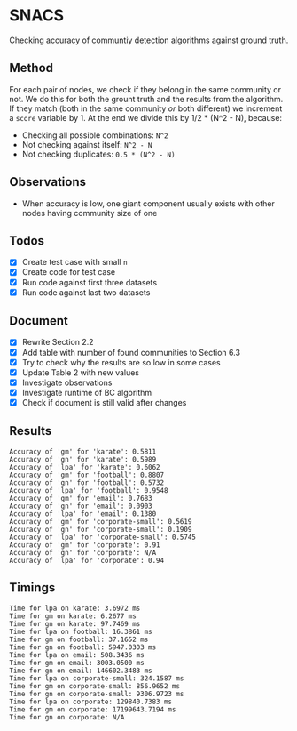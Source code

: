 # SNACS

Checking accuracy of communtiy detection algorithms against ground truth.

## Method

For each pair of nodes, we check if they belong in the same community or not. We do this for both the grount truth and the results from the algorithm. If they match (both in the same community _or_ both different) we increment a `score` variable by 1. At the end we divide this by 1/2 \* (N^2 - N), because:

- Checking all possible combinations: `N^2`
- Not checking against itself: `N^2 - N`
- Not checking duplicates: `0.5 * (N^2 - N)`

## Observations

- When accuracy is low, one giant component usually exists with other nodes having community size of one

## Todos

- [x] Create test case with small `n`
- [x] Create code for test case
- [x] Run code against first three datasets
- [x] Run code against last two datasets

## Document

- [x] Rewrite Section 2.2
- [x] Add table with number of found communities to Section 6.3
- [x] Try to check why the results are so low in some cases
- [x] Update Table 2 with new values
- [x] Investigate observations
- [x] Investigate runtime of BC algorithm
- [x] Check if document is still valid after changes

## Results

```
Accuracy of 'gm' for 'karate': 0.5811
Accuracy of 'gn' for 'karate': 0.5989
Accuracy of 'lpa' for 'karate': 0.6062
Accuracy of 'gm' for 'football': 0.8807
Accuracy of 'gn' for 'football': 0.5732
Accuracy of 'lpa' for 'football': 0.9548
Accuracy of 'gm' for 'email': 0.7683
Accuracy of 'gn' for 'email': 0.0903
Accuracy of 'lpa' for 'email': 0.1380
Accuracy of 'gm' for 'corporate-small': 0.5619
Accuracy of 'gn' for 'corporate-small': 0.1909
Accuracy of 'lpa' for 'corporate-small': 0.5745
Accuracy of 'gm' for 'corporate': 0.91
Accuracy of 'gn' for 'corporate': N/A
Accuracy of 'lpa' for 'corporate': 0.94
```

## Timings

```
Time for lpa on karate: 3.6972 ms
Time for gm on karate: 6.2677 ms
Time for gn on karate: 97.7469 ms
Time for lpa on football: 16.3861 ms
Time for gm on football: 37.1652 ms
Time for gn on football: 5947.0303 ms
Time for lpa on email: 508.3436 ms
Time for gm on email: 3003.0500 ms
Time for gn on email: 146602.3483 ms
Time for lpa on corporate-small: 324.1587 ms
Time for gm on corporate-small: 856.9652 ms
Time for gn on corporate-small: 9306.9723 ms
Time for lpa on corporate: 129840.7383 ms
Time for gm on corporate: 17199643.7194 ms
Time for gn on corporate: N/A
```
